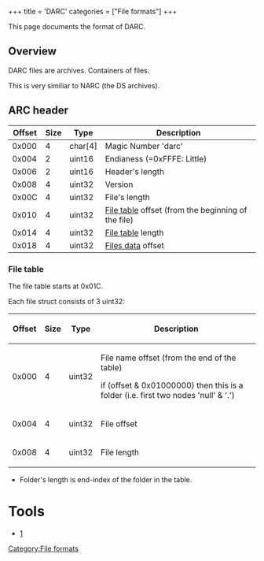 +++
title = 'DARC'
categories = ["File formats"]
+++

This page documents the format of DARC.

## Overview

DARC files are archives. Containers of files.

This is very similiar to NARC (the DS archives).

## ARC header

| Offset | Size | Type      | Description                                                                      |
|--------|------|-----------|----------------------------------------------------------------------------------|
| 0x000  | 4    | char\[4\] | Magic Number 'darc'                                                              |
| 0x004  | 2    | uint16    | Endianess (=0xFFFE: Little)                                                      |
| 0x006  | 2    | uint16    | Header's length                                                                  |
| 0x008  | 4    | uint32    | Version                                                                          |
| 0x00C  | 4    | uint32    | File's length                                                                    |
| 0x010  | 4    | uint32    | [File table](DARC#File_table "wikilink") offset (from the beginning of the file) |
| 0x014  | 4    | uint32    | [File table](DARC#File_table "wikilink") length                                  |
| 0x018  | 4    | uint32    | [Files data](DARC#Files_data "wikilink") offset                                  |

### File table

The file table starts at 0x01C.

Each file struct consists of 3 uint32:

<table>
<thead>
<tr class="header">
<th><p>Offset</p></th>
<th><p>Size</p></th>
<th><p>Type</p></th>
<th><p>Description</p></th>
</tr>
</thead>
<tbody>
<tr class="odd">
<td><p>0x000</p></td>
<td><p>4</p></td>
<td><p>uint32</p></td>
<td><p>File name offset (from the end of the table)</p>
<p>if (offset &amp; 0x01000000) then this is a folder (i.e. first two
nodes 'null' &amp; '.')</p></td>
</tr>
<tr class="even">
<td><p>0x004</p></td>
<td><p>4</p></td>
<td><p>uint32</p></td>
<td><p>File offset</p></td>
</tr>
<tr class="odd">
<td><p>0x008</p></td>
<td><p>4</p></td>
<td><p>uint32</p></td>
<td><p>File length</p></td>
</tr>
</tbody>
</table>

- Folder's length is end-index of the folder in the table.

# Tools

- [1](https://github.com/yellows8/darctool)

[Category:File formats](Category:File_formats "wikilink")
